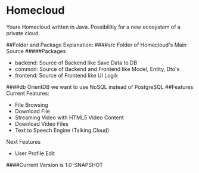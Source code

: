 # Homecloud

Youre Homecloud written in Java. Possibilitiy for a new ecosystem of a private cloud.

##Folder and Package Explanation:
####src 
Folder of Homecloud's Main Source
#####Packages
- backend: Source of Backend like Save Data to DB
- common: Source of Backend and Frontend like Model, Entity, Dto's
- frontend: Source of Frontend like UI Logik  

####db
OrientDB we want to use NoSQL instead of PostgreSQL
##Features
Current Features:
- File Browsing
- Download File
- Streaming Video with HTML5 Video Content
- Download Video Files
- Text to Speech Engine (Talking Cloud)

Next Features
- User Profile Edit


####Current Version is 1.0-SNAPSHOT

